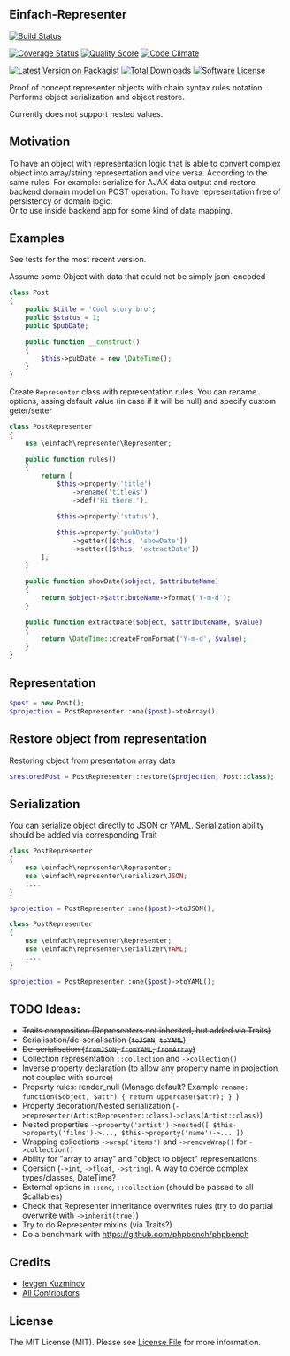 ## Einfach-Representer

[![Build Status][ico-travis]][link-travis]

[![Coverage Status][ico-scrutinizer]][link-scrutinizer] [![Quality Score][ico-code-quality]][link-code-quality] [![Code Climate][ico-codeclimate]][link-codeclimate]

[![Latest Version on Packagist][ico-version]][link-packagist] [![Total Downloads][ico-downloads]][link-downloads] [![Software License][ico-license]](LICENSE.md)


Proof of concept representer objects with chain syntax rules notation.
Performs object serialization and object restore.

Currently does not support nested values.

## Motivation

To have an object with representation logic that is able to convert complex object into array/string representation and vice versa. 
According to the same rules.
For example: serialize for AJAX data output and restore backend domain model on POST operation. 
To have representation free of persistency or domain logic.  
Or to use inside backend app for some kind of data mapping.


## Examples

See tests for the most recent version.

Assume some Object with data that could not be simply json-encoded
```php
class Post
{
    public $title = 'Cool story bro';
    public $status = 1;
    public $pubDate;

    public function __construct()
    {
        $this->pubDate = new \DateTime();
    }
}
```

Create `Representer` class with representation rules.
You can rename options, assing default value (in case if it will be null) and specify custom geter/setter

```php
class PostRepresenter
{
    use \einfach\representer\Representer;

    public function rules()
    {
        return [
            $this->property('title')
                ->rename('titleAs')
                ->def('Hi there!'),

            $this->property('status'),

            $this->property('pubDate')
                ->getter([$this, 'showDate'])
                ->setter([$this, 'extractDate'])
        ];
    }

    public function showDate($object, $attributeName)
    {
        return $object->$attributeName->format('Y-m-d');
    }

    public function extractDate($object, $attributeName, $value)
    {
        return \DateTime::createFromFormat('Y-m-d', $value);
    }
}
```

## Representation

```php
$post = new Post();
$projection = PostRepresenter::one($post)->toArray();
```


## Restore object from representation 

Restoring object from presentation array data

```php
$restoredPost = PostRepresenter::restore($projection, Post::class);
```

## Serialization

You can serialize object directly to JSON or YAML.
Serialization ability should be added via corresponding Trait

```php
class PostRepresenter
{
    use \einfach\representer\Representer;
    use \einfach\representer\serializer\JSON;
    ....
}

$projection = PostRepresenter::one($post)->toJSON();
```

```php
class PostRepresenter
{
    use \einfach\representer\Representer;
    use \einfach\representer\serializer\YAML;
    ....
}

$projection = PostRepresenter::one($post)->toYAML();
```



## TODO Ideas: 

* ~~Traits composition (Representers not inherited, but added via Traits)~~
* ~~Serialisation/de-serialisation (`toJSON`, `toYAML`)~~
* ~~De-serialisation (`fromJSON`, `fromYAML`, `fromArray`)~~
* Collection representation `::collection` and `->collection()` 
* Inverse property declaration (to allow any property name in projection, not coupled with source)
* Property rules: render_null  (Manage default? Example `rename: function($object, $attr) { return uppercase($attr); } `)
* Property decoration/Nested serialization (`->representer(ArtistRepresenter::class)->class(Artist::class)`)
* Nested properties `->property('artist')->nested([ $this->property('films')->..., $this->property('name')->... ])` 
* Wrapping collections `->wrap('items')` and `->removeWrap()` for `->collection()`
* Ability for "array to array" and "object to object" representations
* Coersion (`->int`, `->float`, `->string`). A way to coerce complex types/classes, DateTime?
* External options in `::one`, `::collection` (should be passed to all $callables)
* Check that Representer inheritance overwrites rules (try to do partial overwrite with `->inherit(true)`)
* Try to do Representer mixins (via Traits?)
* Do a benchmark with https://github.com/phpbench/phpbench


## Credits

- [Ievgen Kuzminov][link-author]
- [All Contributors][link-contributors]

## License

The MIT License (MIT). Please see [License File](LICENSE) for more information.

[ico-version]: https://img.shields.io/packagist/v/einfach/representer.svg?style=flat
[ico-license]: https://img.shields.io/badge/license-MIT-brightgreen.svg?style=flat
[ico-travis]: https://img.shields.io/travis/iJackUA/einfach-representer/master.svg?style=flat
[ico-scrutinizer]: https://img.shields.io/scrutinizer/coverage/g/iJackUA/einfach-representer.svg?style=flat
[ico-code-quality]: https://img.shields.io/scrutinizer/g/iJackUA/einfach-representer.svg?style=flat
[ico-downloads]: https://img.shields.io/packagist/dt/einfach/representer.svg?style=flat
[ico-codeclimate]: 	https://img.shields.io/codeclimate/github/iJackUA/einfach-representer.svg?style=flat

[link-packagist]: https://packagist.org/packages/einfach/representer
[link-travis]: https://travis-ci.org/iJackUA/einfach-representer
[link-scrutinizer]: https://scrutinizer-ci.com/g/iJackUA/einfach-representer/code-structure
[link-code-quality]: https://scrutinizer-ci.com/g/iJackUA/einfach-representer
[link-downloads]: https://packagist.org/packages/einfach/representer
[link-author]: https://github.com/iJackUA
[link-contributors]: ../../contributors
[link-codeclimate]: https://codeclimate.com/github/iJackUA/einfach-representer
